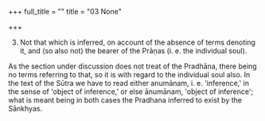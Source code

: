 +++
full_title = ""
title = "03 None"

+++


3. Not that which is inferred, on account of the absence of terms denoting it, and (so also not) the bearer of the Prāṇas (i. e. the individual soul).

As the section under discussion does not treat of the Pradhāna, there being no terms referring to that, so it is with regard to the individual soul also. In the text of the Sūtra we have to read either anumānam, i. e. 'inference,' in the sense of 'object of inference,' or else ānumānam, 'object of inference'; what is meant being in both cases the Pradhana inferred to exist by the Sānkhyas.

